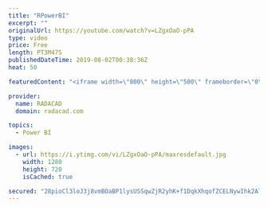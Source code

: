 ```yaml
---
title: "RPowerBI"
excerpt: ""
originalUrl: https://youtube.com/watch?v=LZgxOaO-pPA
type: video
price: Free
length: PT3M47S
publishedDateTime: 2019-08-02T00:38:36Z
heat: 50

featuredContent: "<iframe width=\"800\" height=\"500\" frameborder=\"0\" src=\"https://www.youtube.com/embed/LZgxOaO-pPA\" allow=\"accelerometer; autoplay; encrypted-media; gyroscope; picture-in-picture\" allowfullscreen></iframe>"

provider:
  name: RADACAD
  domain: radacad.com

topics:
  - Power BI

images:
  - url: https://i.ytimg.com/vi/LZgxOaO-pPA/maxresdefault.jpg
    width: 1280
    height: 720
    isCached: true

secured: "28pioCl3loJ3j8vmBOaBP1lysUSSqwZjR2yhK+f1DqkXhqofZCELNywIhk2AlZ6CNwuRY0mA73WTfb8NlSwF+xCYQyaowg4kFyPdN0m/u+YzKtI7NDyL8PnRVh8acCzi80HOkvVNZ9aC9ET58L0diMl3c4eO55A6ovPBPh6HixsQvVbrJs2CfF6qD87edFkCfAdAtgxxsbqtY4Eng2BYC3hYGmND0AvMVM+d5aRrbflrm/lJ2pWu7csnFarFY0krrbHruuiusvPZPEHoNo4M1pzhofbkeBm8hoikOPM2vSF73rQqIuQ9ktMHhjLltU0Sa1jYXZWCsqmiz3GZAC++hedcQFKb/b2VhxNAbZ4xlKADU6BMx+VOdNgI2SGPQVivaD1hk+Ux4PgN/+wCZM9e2vSlEXjOVzDYgRG9El6SuX4=;zS0zv1Od7b0BOsr1rpGcQA=="
---
```


